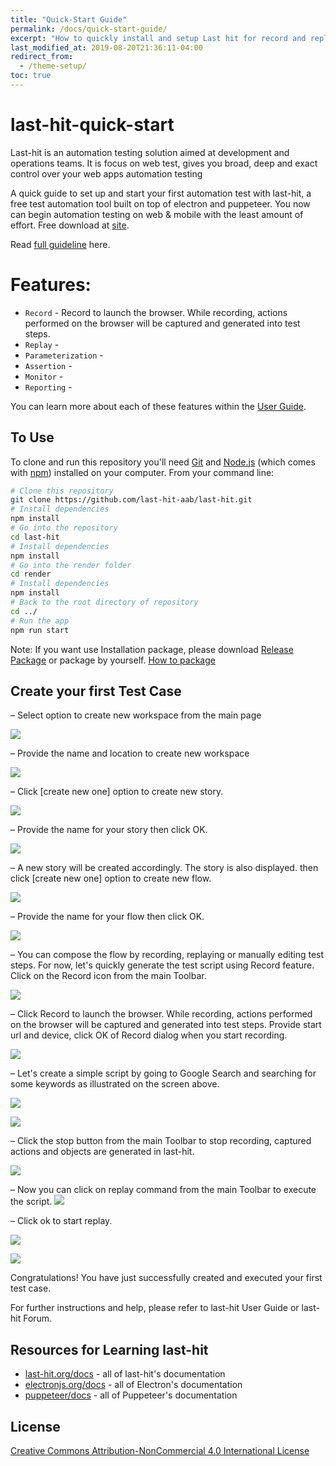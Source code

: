 ```yaml
---
title: "Quick-Start Guide"
permalink: /docs/quick-start-guide/
excerpt: "How to quickly install and setup Last hit for record and replay"
last_modified_at: 2019-08-20T21:36:11-04:00
redirect_from:
  - /theme-setup/
toc: true
---
```



# last-hit-quick-start

Last-hit is an automation testing solution aimed at development and operations teams.
It is focus on web test, gives you broad, deep and exact control over your web apps automation testing

A quick guide to set up and start your first automation test with last-hit, a free test automation tool built on top of electron and puppeteer. You now can begin automation testing on web & mobile with the least amount of effort. Free download at [site](www.last-hit.com).

Read [full guideline](https://last-hit.org/docs/tutorial/user-guide) here.

# Features:

- `Record` - Record to launch the browser. While recording, actions performed on the browser will be captured and generated into test steps.
- `Replay` - 
- `Parameterization` - 
- `Assertion` - 
- `Monitor` - 
- `Reporting` - 

You can learn more about each of these features within the [User Guide](https://last-hit.org/docs/tutorial/user-guide).

## To Use

To clone and run this repository you'll need [Git](https://git-scm.com) and [Node.js](https://nodejs.org/en/download/) (which comes with [npm](http://npmjs.com)) installed on your computer. From your command line:

```bash
# Clone this repository
git clone https://github.com/last-hit-aab/last-hit.git
# Install dependencies
npm install
# Go into the repository
cd last-hit
# Install dependencies
npm install
# Go into the render folder
cd render
# Install dependencies
npm install
# Back to the root directory of repository
cd ../
# Run the app
npm run start
```

Note: If you want use Installation package, please download [Release Package](https://last-hit.org/release/download) or package by yourself. [How to package](https://last-hit.org/docs/tutorial/user-guide/howToPackage)

## Create your first Test Case

–  Select option to create new workspace from the main page

![](/docs/_docs/media/mainPage.PNG) 

–  Provide the name and location to create new workspace

![](/docs/_docs/media/mainPage2.PNG) 

–  Click [create new one] option to create new story.

![](/docs/_docs/media/workspacePage1.PNG) 

–  Provide the name for your story then click OK.

![](/docs/_docs/media/workspacePage2.PNG) 

–  A new story will be created accordingly. The story is also displayed. then click [create new one] option to create new flow.

![](/docs/_docs/media/workspacePage3.PNG) 

–  Provide the name for your flow then click OK.

![](/docs/_docs/media/workspacePage4.PNG) 

–  You can compose the flow by recording, replaying or manually editing test steps. For now, let's quickly generate the test script using Record feature. Click on the Record icon from the main Toolbar.

![](/docs/_docs/media/workspacePage5.PNG) 

–  Click Record to launch the browser. While recording, actions performed on the browser will be captured and generated into test steps. Provide start url and device, click OK of Record dialog when you start recording.

![](/docs/_docs/media/record1.PNG) 

–  Let's create a simple script by going to Google Search and searching for some keywords as illustrated on the screen above. 

![](/docs/_docs/media/record2.PNG) 

![](/docs/_docs/media/record4.PNG) 

–  Click the stop button from the main Toolbar to stop recording, captured actions and objects are generated in last-hit.

![](/docs/_docs/media/record5.PNG) 

–  Now you can click on replay command from the main Toolbar to execute the script.
![](/docs/_docs/media/replay1.png) 

–  Click ok to start replay.

![](/docs/_docs/media/replay3.png)

![](/docs/_docs/media/replay2.png) 

Congratulations! You have just successfully created and executed your first test case.

For further instructions and help, please refer to last-hit User Guide or last-hit Forum.

## Resources for Learning last-hit

- [last-hit.org/docs](https://last-hit.org/docs) - all of last-hit's documentation
- [electronjs.org/docs](https://electronjs.org/docs) - all of Electron's documentation
- [puppeteer/docs](https://github.com/GoogleChrome/puppeteer/tree/master/docs) - all of Puppeteer's documentation


## License

[Creative Commons Attribution-NonCommercial 4.0 International License](http://creativecommons.org/licenses/by-nc/4.0/)
